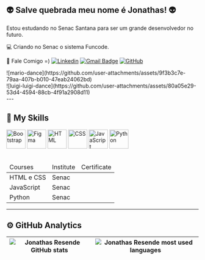 ## 👽 Salve quebrada meu nome é Jonathas! 👽

Estou estudando no Senac Santana para ser um grande desenvolvedor no futuro.


💻 Criando no Senac o sistema Funcode.


💬 Fale Comigo =) 
[![Linkedin](https://img.shields.io/badge/-jonathasSresende-blue?style=flat-square&logo=Linkedin&logoColor=white&link=https://linkedin.com/in/jonathas-santos-de-resende-58819b319/)](https://linkedin.com/in/jonathas-santos-de-resende-58819b319/) 
[![Gmail Badge](https://img.shields.io/badge/-jonathasbombeiro@gmail.com-006bed?style=flat-square&logo=Gmail&logoColor=white&link=mailto:jonathasbombeiro@gmail.com)](mailto:jonathasbombeiro@gmail.com) 
[![GitHub](https://img.shields.io/github/followers/jonathasSresende?label=follow&style=social)](https://github.com/jonathasSresende)

<div class="d-flex row">
          <div>![mario-dance](https://github.com/user-attachments/assets/9f3b3c7e-79aa-407b-b010-47eab24062bd)</div>
          <div>![luigi-luigi-dance](https://github.com/user-attachments/assets/80a05e29-53d4-4594-88cb-4f91a2908d11)
</div>
</div>
---

## 🚀 My Skills
<div>
          <img src="https://cdn.jsdelivr.net/gh/devicons/devicon@latest/icons/bootstrap/bootstrap-original.svg" alt="Bootstrap" width="50em"/>
          <img src="https://cdn.jsdelivr.net/gh/devicons/devicon@latest/icons/figma/figma-original.svg" alt="Figma" width="50em"/>
          <img src="https://cdn.jsdelivr.net/gh/devicons/devicon@latest/icons/html5/html5-original.svg" alt="HTML" width="50em"/>
          <img src="https://cdn.jsdelivr.net/gh/devicons/devicon@latest/icons/css3/css3-original.svg" alt="CSS" width="50em"/>
          <img src="https://cdn.jsdelivr.net/gh/devicons/devicon@latest/icons/javascript/javascript-original.svg" alt="JavaScript" width="50em"/>
          <img src="https://cdn.jsdelivr.net/gh/devicons/devicon@latest/icons/python/python-original.svg" alt="Python" width="50em" />

</div>

<br>

<table>
          <thead>
                    <tr>
                              <td>Courses</td>
                              <td>Institute</td>
                              <td>Certificate</td>
                    </tr>
          </thead>
          <tbody>
                    <tr>
                              <td>HTML e CSS</td>
                              <td>Senac</td>
                              <td><a href=""></a></td>
                    </tr>
                    <tr>
                              <td>JavaScript</td>
                              <td>Senac</td>
                              <td><a href=""></a></td>
                    </tr>
                    <tr>
                              <td>Python</td>
                              <td>Senac</td>
                              <td><a href=""></a></td>
                    </tr>
          </tbody>       
</table>

---

## ⚙️ GitHub Analytics
| ![Jonathas Resende GitHub stats](https://github-readme-stats.vercel.app/api?username=jonathasSresende&show_icons=true&theme=gruvbox&hide_border=true) | ![Jonathas Resende most used languages](https://github-readme-stats.vercel.app/api/top-langs/?username=jonathasSresende&layout=donut&theme=gruvbox&hide_border=true) |
| --- | --- |



